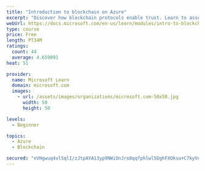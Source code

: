 ```yaml
---
title: "Introduction to blockchain on Azure"
excerpt: "Discover how blockchain protocols enable trust. Learn to assess scenarios for when to use blockchain and decide if it's right for your solution."
webUrl: https://docs.microsoft.com/en-us/learn/modules/intro-to-blockchain/
type: course
price: Free
length: PT34M
ratings:
  count: 44
  average: 4.659091
heat: 51

provider:
  name: Microsoft Learn
  domain: microsoft.com
  images:
    - url: /assets/images/organizations/microsoft.com-50x50.jpg
      width: 50
      height: 50

levels:
  - Beginner

topics:
  - Azure
  - Blockchain

secured: "nVHgwuq4vlSqlI/zJtpAYA13yp9NWiOnJro8qqfphlwl5DghFXOksu+C7kyVnMLX0BlLK0izeuqV1U24UndCl8zXwWc4XAue+9jIzfVeWxdzksa7y72MIRJKbKGhBNK4AC8wyklCpHWbXNaEtJoyfntlsciSlxXsUJOwEdiTfj3jS5Bs8kjvR+ktyGox3YD3Q6rsU9uWwu6WDVFHEPPMWTSs7mt9Li8Byn6sKxzQbZZ3C0neeWqUZGScwoG6YjGJjYjsP3zAZYdPC9qJOAgbwZ1n8kab2fwZ0Tn2nWEDAufV4gQAV67T+DiZO+0gRELniC1fMf8X1JHvIlJ0es3GwO2WGvSLki1Ifx7qqP8BY6QXPWo+zABJA8Uifc3wVSwuWrANoW+Mhiumr1vHL0ezaQ==;A/EKGWMrbMM+eDW7Tf6YFA=="
---
```



